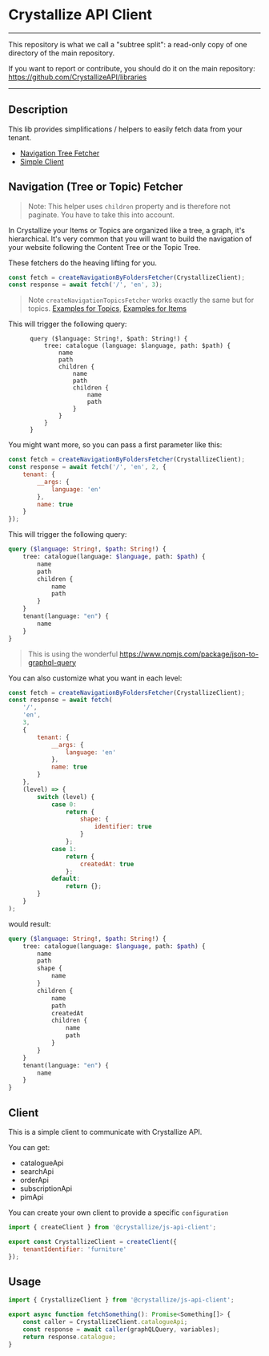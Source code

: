 # Crystallize API Client

---

This repository is what we call a "subtree split": a read-only copy of one directory of the main repository.

If you want to report or contribute, you should do it on the main repository: https://github.com/CrystallizeAPI/libraries

---

## Description

This lib provides simplifications / helpers to easily fetch data from your tenant.

-   [Navigation Tree Fetcher](#Navigation-Tree-Fetcher)
-   [Simple Client](#Client)

## Navigation (Tree or Topic) Fetcher

> Note: This helper uses `children` property and is therefore not paginate. You have to take this into account.

In Crystallize your Items or Topics are organized like a tree, a graph, it's hierarchical.
It's very common that you will want to build the navigation of your website following the Content Tree or the Topic Tree.

These fetchers do the heaving lifting for you.

```javascript
const fetch = createNavigationByFoldersFetcher(CrystallizeClient);
const response = await fetch('/', 'en', 3);
```

> Note `createNavigationTopicsFetcher` works exactly the same but for topics. [Examples for Topics](./tests/naigationTopics.test.js), [Examples for Items](./tests/naigationTree.test.js)

This will trigger the following query:

```graqhql
      query ($language: String!, $path: String!) {
          tree: catalogue (language: $language, path: $path) {
              name
              path
              children {
                  name
                  path
                  children {
                      name
                      path
                  }
              }
          }
      }
```

You might want more, so you can pass a first parameter like this:

```javascript
const fetch = createNavigationByFoldersFetcher(CrystallizeClient);
const response = await fetch('/', 'en', 2, {
    tenant: {
        __args: {
            language: 'en'
        },
        name: true
    }
});
```

This will trigger the following query:

```graphql
query ($language: String!, $path: String!) {
    tree: catalogue(language: $language, path: $path) {
        name
        path
        children {
            name
            path
        }
    }
    tenant(language: "en") {
        name
    }
}
```

> This is using the wonderful https://www.npmjs.com/package/json-to-graphql-query

You can also customize what you want in each level:

```javascript
const fetch = createNavigationByFoldersFetcher(CrystallizeClient);
const response = await fetch(
    '/',
    'en',
    3,
    {
        tenant: {
            __args: {
                language: 'en'
            },
            name: true
        }
    },
    (level) => {
        switch (level) {
            case 0:
                return {
                    shape: {
                        identifier: true
                    }
                };
            case 1:
                return {
                    createdAt: true
                };
            default:
                return {};
        }
    }
);
```

would result:

```graphql
query ($language: String!, $path: String!) {
    tree: catalogue(language: $language, path: $path) {
        name
        path
        shape {
            name
        }
        children {
            name
            path
            createdAt
            children {
                name
                path
            }
        }
    }
    tenant(language: "en") {
        name
    }
}
```

## Client

This is a simple client to communicate with Crystallize API.

You can get:

-   catalogueApi
-   searchApi
-   orderApi
-   subscriptionApi
-   pimApi

You can create your own client to provide a specific `configuration`

```javascript
import { createClient } from '@crystallize/js-api-client';

export const CrystallizeClient = createClient({
    tenantIdentifier: 'furniture'
});
```

## Usage

```javascript
import { CrystallizeClient } from '@crystallize/js-api-client';

export async function fetchSomething(): Promise<Something[]> {
    const caller = CrystallizeClient.catalogueApi;
    const response = await caller(graphQLQuery, variables);
    return response.catalogue;
}
```
